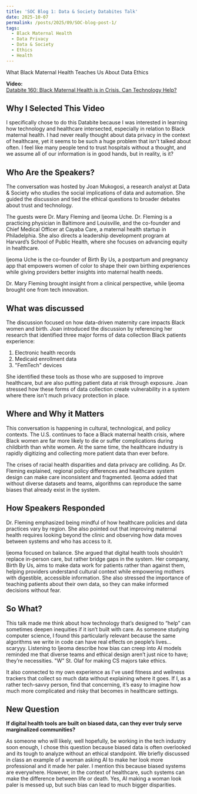 ```yaml
---
title: 'SOC Blog 1: Data & Society Databites Talk'
date: 2025-10-07
permalink: /posts/2025/09/SOC-blog-post-1/
tags:
  - Black Maternal Health
  - Data Privacy 
  - Data & Society
  - Ethics
  - Health
---
```


What Black Maternal Health Teaches Us About Data Ethics

**Video:**  
[Databite 160: Black Maternal Health is in Crisis. Can Technology Help?](https://youtu.be/8aBZds_FrHM?si=3q13bl5YIOE5BuaJ)

## Why I Selected This Video
  I specifically chose to do this Databite because I was interested in learning how technology and healthcare intersected, especially in relation to Black maternal health. I had never really thought about data privacy in the context of healthcare, yet it seems to be such a huge problem that isn't talked about often. I feel like many people tend to trust hospitals without a thought, and we assume all of our information is in good hands, but in reality, is it?

## Who Are the Speakers?
  The conversation was hosted by Joan Mukogosi, a research analyst at Data & Society who studies the social implications of data and automation. She guided the discussion and tied the ethical questions to broader debates about trust and technology.
  
  The guests were Dr. Mary Fleming and Ijeoma Uche. Dr. Fleming is a practicing physician in Baltimore and Louisville, and the co-founder and Chief Medical Officer at Cayaba Care, a maternal health startup in Philadelphia. She also directs a leadership development program at Harvard’s School of Public Health, where she focuses on advancing equity in healthcare.

  Ijeoma Uche is the co-founder of Birth By Us, a postpartum and pregnancy app that empowers women of color to shape their own birthing experiences while giving providers better insights into maternal health needs.

  Dr. Mary Fleming brought insight from a clinical perspective, while Ijeoma brought one from tech innovation.

## What was discussed
  The discussion focused on how data-driven maternity care impacts Black women and birth. Joan introduced the discussion by referencing her research that identified three major forms of data collection Black patients experience:

  1. Electronic health records
  2. Medicaid enrollment data
  3. "FemTech" devices

  She identified these tools as those who are supposed to improve healthcare, but are also putting patient data at risk through exposure. Joan stressed how these forms of data collection create vulnerability in a system where there isn't much privacy protection in place.

## Where and Why it Matters
  This conversation is happening in cultural, technological, and policy contexts. The U.S. continues to face a Black maternal health crisis, where Black women are far more likely to die or suffer complications during childbirth than white women. At the same time, the healthcare industry is rapidly digitizing and collecting more patient data than ever before.
  
  The crises of racial health disparities and data privacy are colliding. As Dr. Fleming explained, regional policy differences and healthcare system design can make care inconsistent and fragmented. Ijeoma added that without diverse datasets and teams, algorithms can reproduce the same biases that already exist in the system.

## How Speakers Responded
  Dr. Fleming emphasized being mindful of how healthcare policies and data practices vary by region. She also pointed out that improving maternal health requires looking beyond the clinic and observing how data moves between systems and who has access to it.
  
  Ijeoma focused on balance. She argued that digital health tools shouldn’t replace in-person care, but rather bridge gaps in the system. Her company, Birth By Us, aims to make data work for patients rather than against them, helping providers understand cultural context while empowering mothers with digestible, accessible information. She also stressed the importance of teaching patients about their own data, so they can make informed decisions without fear.

## So What?
  This talk made me think about how technology that’s designed to “help” can sometimes deepen inequities if it isn’t built with care. As someone studying computer science, I found this particularly relevant because the same algorithms we write in code can have real effects on people’s lives... scaryyy. Listening to Ijeoma describe how bias can creep into AI models reminded me that diverse teams and ethical design aren’t just nice to have; they’re necessities. "W" St. Olaf for making CS majors take ethics.
  
  It also connected to my own experience as I've used fitness and wellness trackers that collect so much data without explaining where it goes. If I, as a rather tech-savvy person, find that concerning, it’s easy to imagine how much more complicated and risky that becomes in healthcare settings.

## New Question
  **If digital health tools are built on biased data, can they ever truly serve marginalized communities?**
  
  As someone who will likely, well hopefully, be working in the tech industry soon enough, I chose this question because biased data is often overlooked and its tough to analyze without an ethical standpoint. We briefly discussed in class an example of a woman asking AI to make her look more professional and it made her paler. I mention this because biased systems are everywhere. However, in the context of healthcare, such systems can make the difference between life or death. Yes, AI making a woman look paler is messed up, but such bias can lead to much bigger disparities.
